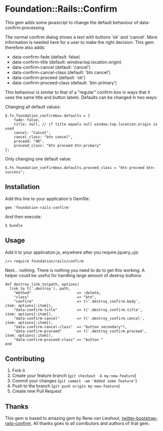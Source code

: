 # Foundation::Rails::Confirm

This gem adds some javascript to change the default behaviour of data-confirm processing.

The normal confirm dialog shows a text with buttons 'ok' and 'cancel'. More information is needed here for a user to make the right decision. This gem therefore also adds:

* data-confirm-fade (default: false)
* data-confirm-title (default: window.top.location.origin)
* data-confirm-cancel (default: 'cancel')
* data-confirm-cancel-class (default: 'btn cancel')
* data-confirm-proceed (default: 'ok')
* data-confirm-proceed-class (default: 'btn-primary')

This behaviour is similar to that of a "regular" confirm box in ways that it uses the same title and button labels. Defaults can be changed in two ways:

Changing all default values:

    $.fn.foundation_confirmbox.defaults = {
        fade: false,
        title: null, // if title equals null window.top.location.origin is used
        cancel: "Cancel",
        cancel_class: "btn cancel",
        proceed: "OK",
        proceed_class: "btn proceed btn-primary"
    };

Only changing one default value:

    $.fn.foundation_confirmbox.defaults.proceed_class = "btn proceed btn-success";

## Installation

Add this line to your application's Gemfile:

    gem 'foundation-rails-confirm'

And then execute:

    $ bundle

## Usage

Add it to your application.js, anywhere after you require jquery_ujs:

    //= require foundation/rails/confirm

Next... nothing. There is nothing you need to do to get this working. A helper could be useful for handling large amount of destroy buttons:

    def destroy_link_to(path, options)
      link_to t('.destroy'), path, 
        "method"                     => :delete,
        "class"                      => "btn",
        "confirm"                    => t('.destroy_confirm.body',    item: options[:item]),
        "data-confirm-title"         => t('.destroy_confirm.title',   item: options[:item]),
        "data-confirm-cancel"        => t('.destroy_confirm.cancel',  item: options[:item]),
        "data-confirm-cancel-class"  => "button secondary"),
        "data-confirm-proceed"       => t('.destroy_confirm.proceed', item: options[:item]),
        "data-confirm-proceed-class" => "button "
    end

## Contributing

1. Fork it
2. Create your feature branch (`git checkout -b my-new-feature`)
3. Commit your changes (`git commit -am 'Added some feature'`)
4. Push to the branch (`git push origin my-new-feature`)
5. Create new Pull Request

## Thanks

This gem is based to amazing gem by Rene van Lieshout, [twitter-bootstrap-rails-confirm](https://github.com/bluerail/foundation-rails-confirm). All thanks goes to all conributors and authors of that gem.
